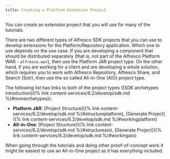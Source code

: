 ```yaml
---
title: Creating a Platform Extension Project
---
```


You can create an extension project that you will use for many of the tutorials.

There are two different types of Alfresco SDK projects that you can use to develop extensions for the Platform/Repository application. 
Which one to use depends on the use case. If you are developing a component that should be distributed separately 
(that is, not part of the Alfresco Platform WAR - `alfresco.war`), then use the Platform JAR project type. On the other 
hand, if you are working for a client and are developing a whole solution, which requires you to work with Alfresco Repository, 
Alfresco Share, and Search (Solr), then use the so called All-in-One (AIO) project type.

The following list has links to both of the project types 
([SDK archetypes introduction]({% link content-services/6.2/develop/sdk.md %}#mvnarchetypes)):

* **Platform JAR**: [Project Structure]({% link content-services/6.2/develop/sdk.md %}#structureplatform), [Generate Project]({% link content-services/6.2/develop/sdk.md %}#workingplatform)
* **All-in-One**: [Project Structure]({% link content-services/6.2/develop/sdk.md %}#structureaio), [Generate Project]({% link content-services/6.2/develop/sdk.md %}#workingaio)

When going through the tutorials and doing other proof-of-concept work it might be easiest to use an 
All-in-One project as it has everything included. 
